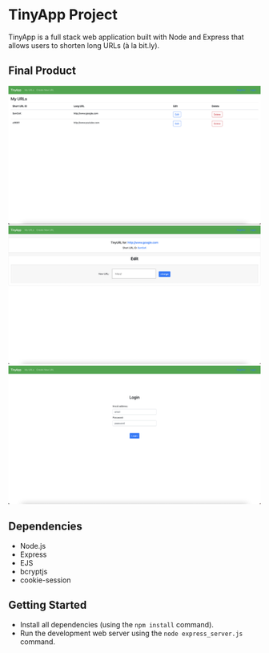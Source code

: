 # TinyApp Project

TinyApp is a full stack web application built with Node and Express that allows users to shorten long URLs (à la bit.ly).

## Final Product
![MyURLs Page](/docs/urls-page.png) 
!["Edit URL Page"](/docs/urls-edit.png) 
!["Account Login Page"](/docs/login.png) 


## Dependencies

- Node.js
- Express
- EJS
- bcryptjs
- cookie-session

## Getting Started

- Install all dependencies (using the `npm install` command).
- Run the development web server using the `node express_server.js` command.